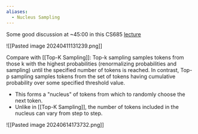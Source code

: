 ```yaml
---
aliases:
  - Nucleus Sampling
---
```

Some good discussion at ~45:00 in this CS685 [lecture](https://www.youtube.com/live/WoJrlvu7ODI?si=7oeVAKibbhkmGDzp)

![[Pasted image 20240411131239.png]]

Compare with [[Top-K Sampling]]: Top-k sampling samples tokens from those k with the highest probabilities (renormalizing probabilities and sampling) until the specified number of tokens is reached. In contrast, Top-p sampling samples tokens from the set of tokens having cumulative probability over some specified threshold value.
- This forms a "nucleus" of tokens from which to randomly choose the next token.
- Unlike in [[Top-K Sampling]], the number of tokens included in the nucleus can vary from step to step.

![[Pasted image 20240614173732.png]]
